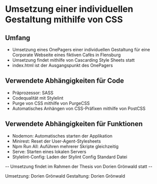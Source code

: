 # Umsetzung einer individuellen Gestaltung mithilfe von CSS

## Umfang

- Umsetzung eines OnePagers einer individuellen Gestaltung für eine Corporate Webseite eines fiktiven Cafès in Flensburg
- Umsetzung findet mithilfe von Cascarding Style Sheets statt
- index.html ist der Ausgangspunkt des OnePagers

## Verwendete Abhängigkeiten für Code

- Präprozessor: SASS
- Codequalität mit Stylelint
- Purge von CSS mithilfe von PurgeCSS
- Automatisches Anhängen von CSS-Präfixen mithilfe von PostCSS

## Verwendete Abhängigkeiten für Funktionen

- Nodemon: Automatisches starten der Applikation 
- Minirest: Reset der User-Agent-Stylesheets
- Npm Run All: Auführen mehrerer Skripte gleichzeitig
- Serve: Starten eines lokalen Servers
- Stylelint-Config: Laden der Stylint Config Standard Datei


-- Umsetzung findet im Rahmen der Thesis von Dorien Grönwald statt --

Umsetzung: Dorien Grönwald
Gestaltung: Dorien Grönwald
